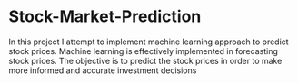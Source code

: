# Stock-Market-Prediction
In this project I attempt to implement machine learning approach to predict stock prices. Machine learning is effectively implemented in forecasting stock prices. The objective is to predict the stock prices in order to make more informed and accurate investment decisions
